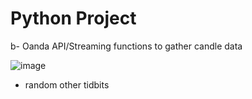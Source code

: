 # Python Project

b- Oanda API/Streaming functions to gather candle data

![image](https://github.com/CloudsWeight/python/assets/22231598/b76f0987-9716-42be-9283-2485c77eec03)

- random other tidbits
